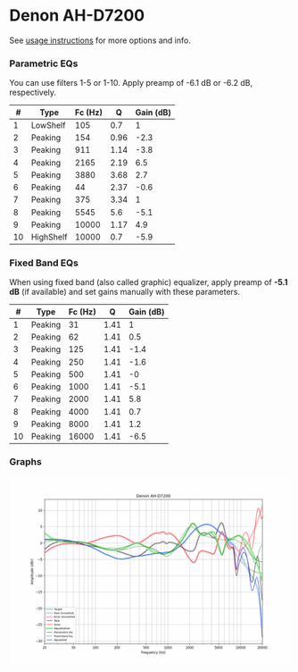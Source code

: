 # Denon AH-D7200
See [usage instructions](https://github.com/jaakkopasanen/AutoEq#usage) for more options and info.

### Parametric EQs
You can use filters 1-5 or 1-10. Apply preamp of -6.1 dB or -6.2 dB, respectively.

|   # | Type      |   Fc (Hz) |    Q |   Gain (dB) |
|-----|-----------|-----------|------|-------------|
|   1 | LowShelf  |       105 | 0.7  |         1   |
|   2 | Peaking   |       154 | 0.96 |        -2.3 |
|   3 | Peaking   |       911 | 1.14 |        -3.8 |
|   4 | Peaking   |      2165 | 2.19 |         6.5 |
|   5 | Peaking   |      3880 | 3.68 |         2.7 |
|   6 | Peaking   |        44 | 2.37 |        -0.6 |
|   7 | Peaking   |       375 | 3.34 |         1   |
|   8 | Peaking   |      5545 | 5.6  |        -5.1 |
|   9 | Peaking   |     10000 | 1.17 |         4.9 |
|  10 | HighShelf |     10000 | 0.7  |        -5.9 |

### Fixed Band EQs
When using fixed band (also called graphic) equalizer, apply preamp of **-5.1 dB** (if available) and set gains manually with these parameters.

|   # | Type    |   Fc (Hz) |    Q |   Gain (dB) |
|-----|---------|-----------|------|-------------|
|   1 | Peaking |        31 | 1.41 |         1   |
|   2 | Peaking |        62 | 1.41 |         0.5 |
|   3 | Peaking |       125 | 1.41 |        -1.4 |
|   4 | Peaking |       250 | 1.41 |        -1.6 |
|   5 | Peaking |       500 | 1.41 |        -0   |
|   6 | Peaking |      1000 | 1.41 |        -5.1 |
|   7 | Peaking |      2000 | 1.41 |         5.8 |
|   8 | Peaking |      4000 | 1.41 |         0.7 |
|   9 | Peaking |      8000 | 1.41 |         1.2 |
|  10 | Peaking |     16000 | 1.41 |        -6.5 |

### Graphs
![](./Denon%20AH-D7200.png)
